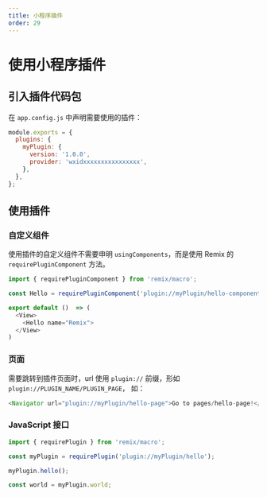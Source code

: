 ```yaml
---
title: 小程序插件
order: 29
---
```


# 使用小程序插件

## 引入插件代码包

在 `app.config.js` 中声明需要使用的插件：

```javascript
module.exports = {
  plugins: {
    myPlugin: {
      version: '1.0.0',
      provider: 'wxidxxxxxxxxxxxxxxxx',
    },
  },
};
```

## 使用插件

### 自定义组件

使用插件的自定义组件不需要申明 `usingComponents`，而是使用 Remix 的 `requirePluginComponent` 方法。

```javascript
import { requirePluginComponent } from 'remix/macro';

const Hello = requirePluginComponent('plugin://myPlugin/hello-component');

export default ()  => (
  <View>
    <Hello name="Remix">
  </View>
)
```

### 页面

需要跳转到插件页面时，url 使用 `plugin://` 前缀，形如 `plugin://PLUGIN_NAME/PLUGIN_PAGE`， 如：

```javascript
<Navigator url="plugin://myPlugin/hello-page">Go to pages/hello-page!</Navigator>
```

### JavaScript 接口

```javascript
import { requirePlugin } from 'remix/macro';

const myPlugin = requirePlugin('plugin://myPlugin/hello');

myPlugin.hello();

const world = myPlugin.world;
```
